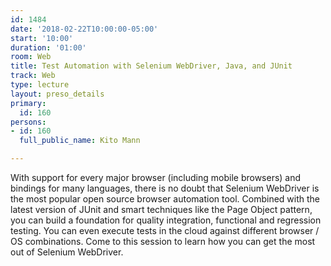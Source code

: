 ```yaml
---
id: 1484
date: '2018-02-22T10:00:00-05:00'
start: '10:00'
duration: '01:00'
room: Web
title: Test Automation with Selenium WebDriver, Java, and JUnit
track: Web
type: lecture
layout: preso_details
primary:
  id: 160
persons:
- id: 160
  full_public_name: Kito Mann

---
```

With support for every major browser (including mobile browsers) and bindings for many languages, there is no doubt that Selenium WebDriver is the most popular open source browser automation tool. Combined with the latest version of JUnit and smart techniques like the Page Object pattern, you can build a foundation for quality integration, functional and regression testing. You can even execute tests in the cloud against different browser / OS combinations. Come to this session to learn how you can get the most out of Selenium WebDriver.